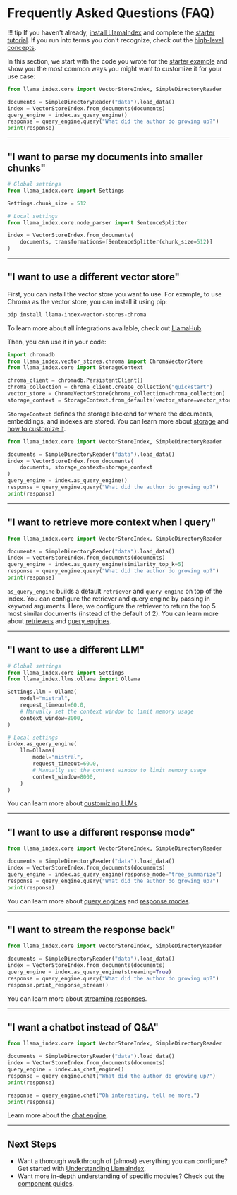 # Frequently Asked Questions (FAQ)

!!! tip
    If you haven't already, [install LlamaIndex](installation.md) and complete the [starter tutorial](starter_example.md). If you run into terms you don't recognize, check out the [high-level concepts](concepts.md).

In this section, we start with the code you wrote for the [starter example](starter_example.md) and show you the most common ways you might want to customize it for your use case:

```python
from llama_index.core import VectorStoreIndex, SimpleDirectoryReader

documents = SimpleDirectoryReader("data").load_data()
index = VectorStoreIndex.from_documents(documents)
query_engine = index.as_query_engine()
response = query_engine.query("What did the author do growing up?")
print(response)
```

---

## **"I want to parse my documents into smaller chunks"**

```python
# Global settings
from llama_index.core import Settings

Settings.chunk_size = 512

# Local settings
from llama_index.core.node_parser import SentenceSplitter

index = VectorStoreIndex.from_documents(
    documents, transformations=[SentenceSplitter(chunk_size=512)]
)
```

---

## **"I want to use a different vector store"**

First, you can install the vector store you want to use. For example, to use Chroma as the vector store, you can install it using pip:

```bash
pip install llama-index-vector-stores-chroma
```

To learn more about all integrations available, check out [LlamaHub](https://llamahub.ai).

Then, you can use it in your code:

```python
import chromadb
from llama_index.vector_stores.chroma import ChromaVectorStore
from llama_index.core import StorageContext

chroma_client = chromadb.PersistentClient()
chroma_collection = chroma_client.create_collection("quickstart")
vector_store = ChromaVectorStore(chroma_collection=chroma_collection)
storage_context = StorageContext.from_defaults(vector_store=vector_store)
```

`StorageContext` defines the storage backend for where the documents, embeddings, and indexes are stored. You can learn more about [storage](../module_guides/storing/index.md) and [how to customize it](../module_guides/storing/customization.md).

```python
from llama_index.core import VectorStoreIndex, SimpleDirectoryReader

documents = SimpleDirectoryReader("data").load_data()
index = VectorStoreIndex.from_documents(
    documents, storage_context=storage_context
)
query_engine = index.as_query_engine()
response = query_engine.query("What did the author do growing up?")
print(response)
```

---

## **"I want to retrieve more context when I query"**

```python
from llama_index.core import VectorStoreIndex, SimpleDirectoryReader

documents = SimpleDirectoryReader("data").load_data()
index = VectorStoreIndex.from_documents(documents)
query_engine = index.as_query_engine(similarity_top_k=5)
response = query_engine.query("What did the author do growing up?")
print(response)
```

`as_query_engine` builds a default `retriever` and `query engine` on top of the index. You can configure the retriever and query engine by passing in keyword arguments. Here, we configure the retriever to return the top 5 most similar documents (instead of the default of 2). You can learn more about [retrievers](../module_guides/querying/retriever/retrievers.md) and [query engines](../module_guides/querying/retriever/index.md).

---

## **"I want to use a different LLM"**

```python
# Global settings
from llama_index.core import Settings
from llama_index.llms.ollama import Ollama

Settings.llm = Ollama(
    model="mistral",
    request_timeout=60.0,
    # Manually set the context window to limit memory usage
    context_window=8000,
)

# Local settings
index.as_query_engine(
    llm=Ollama(
        model="mistral",
        request_timeout=60.0,
        # Manually set the context window to limit memory usage
        context_window=8000,
    )
)
```
You can learn more about [customizing LLMs](../module_guides/models/llms.md).

---

## **"I want to use a different response mode"**

```python
from llama_index.core import VectorStoreIndex, SimpleDirectoryReader

documents = SimpleDirectoryReader("data").load_data()
index = VectorStoreIndex.from_documents(documents)
query_engine = index.as_query_engine(response_mode="tree_summarize")
response = query_engine.query("What did the author do growing up?")
print(response)
```

You can learn more about [query engines](../module_guides/querying/index.md) and [response modes](../module_guides/deploying/query_engine/response_modes.md).

---

## **"I want to stream the response back"**

```python
from llama_index.core import VectorStoreIndex, SimpleDirectoryReader

documents = SimpleDirectoryReader("data").load_data()
index = VectorStoreIndex.from_documents(documents)
query_engine = index.as_query_engine(streaming=True)
response = query_engine.query("What did the author do growing up?")
response.print_response_stream()
```

You can learn more about [streaming responses](../module_guides/deploying/query_engine/streaming.md).

---

## **"I want a chatbot instead of Q&A"**

```python
from llama_index.core import VectorStoreIndex, SimpleDirectoryReader

documents = SimpleDirectoryReader("data").load_data()
index = VectorStoreIndex.from_documents(documents)
query_engine = index.as_chat_engine()
response = query_engine.chat("What did the author do growing up?")
print(response)

response = query_engine.chat("Oh interesting, tell me more.")
print(response)
```

Learn more about the [chat engine](../module_guides/deploying/chat_engines/usage_pattern.md).

---

## Next Steps

- Want a thorough walkthrough of (almost) everything you can configure? Get started with [Understanding LlamaIndex](../understanding/index.md).
- Want more in-depth understanding of specific modules? Check out the [component guides](../module_guides/index.md).
